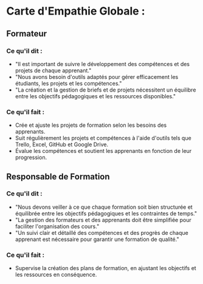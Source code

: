 # Carte d'Empathie Globale :

## Formateur

### Ce qu'il dit :

- "Il est important de suivre le développement des compétences et des projets de chaque apprenant."
- "Nous avons besoin d'outils adaptés pour gérer efficacement les étudiants, les projets et les compétences."
- "La création et la gestion de briefs et de projets nécessitent un équilibre entre les objectifs pédagogiques et les ressources disponibles."

### Ce qu'il fait :

- Crée et ajuste les projets de formation selon les besoins des apprenants.
- Suit régulièrement les projets et compétences à l'aide d'outils tels que Trello, Excel, GitHub et Google Drive.
- Évalue les compétences et soutient les apprenants en fonction de leur progression.

## Responsable de Formation

### Ce qu'il dit :

- "Nous devons veiller à ce que chaque formation soit bien structurée et équilibrée entre les objectifs pédagogiques et les contraintes de temps."
- "La gestion des formateurs et des apprenants doit être simplifiée pour faciliter l'organisation des cours."
- "Un suivi clair et détaillé des compétences et des progrès de chaque apprenant est nécessaire pour garantir une formation de qualité."

### Ce qu'il fait :

- Supervise la création des plans de formation, en ajustant les objectifs et les ressources en conséquence.
